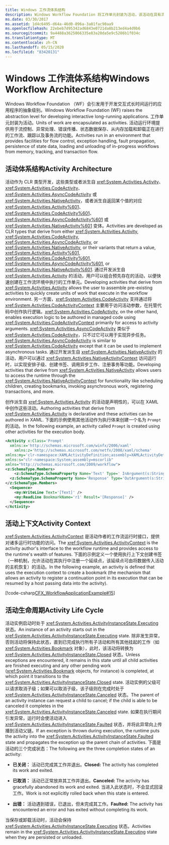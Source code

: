 ```yaml
---
title: Windows 工作流体系结构
description: Windows Workflow Foundation 将工作单元封装为活动，该活动在具有流控制、异常处理和其他功能的环境中运行。
ms.date: 03/30/2017
ms.assetid: 1d4c6495-d64a-46d0-896a-3a01fac90aa9
ms.openlocfilehash: 22ebeb7d95342ad6843e0721da8b213ed4a4d9b6
ms.sourcegitcommit: 9a4488a3625866335e83a20da5e9c5286b1f034c
ms.translationtype: MT
ms.contentlocale: zh-CN
ms.lasthandoff: 05/15/2020
ms.locfileid: "83420131"
---
```

# <a name="windows-workflow-architecture"></a><span data-ttu-id="6d6dc-103">Windows 工作流体系结构</span><span class="sxs-lookup"><span data-stu-id="6d6dc-103">Windows Workflow Architecture</span></span>
<span data-ttu-id="6d6dc-104">Windows Workflow Foundation （WF）会引发用于开发交互式长时间运行的应用程序的抽象级别。</span><span class="sxs-lookup"><span data-stu-id="6d6dc-104">Windows Workflow Foundation (WF) raises the abstraction level for developing interactive long-running applications.</span></span> <span data-ttu-id="6d6dc-105">工作单元封装为活动。</span><span class="sxs-lookup"><span data-stu-id="6d6dc-105">Units of work are encapsulated as activities.</span></span> <span data-ttu-id="6d6dc-106">活动运行环境提供用于流控制、异常处理、错误传播、状态数据保存、从内存加载和卸载正在进行的工作流、跟踪以及事务流的功能。</span><span class="sxs-lookup"><span data-stu-id="6d6dc-106">Activities run in an environment that provides facilities for flow control, exception handling, fault propagation, persistence of state data, loading and unloading of in-progress workflows from memory, tracking, and transaction flow.</span></span>  
  
## <a name="activity-architecture"></a><span data-ttu-id="6d6dc-107">活动体系结构</span><span class="sxs-lookup"><span data-stu-id="6d6dc-107">Activity Architecture</span></span>  
 <span data-ttu-id="6d6dc-108">活动作为 CLR 类型开发，这些类型或者派生自 <xref:System.Activities.Activity>、<xref:System.Activities.CodeActivity>、<xref:System.Activities.AsyncCodeActivity> 或 <xref:System.Activities.NativeActivity>，或者派生自返回某个值的对应 <xref:System.Activities.Activity%601>、<xref:System.Activities.CodeActivity%601>、<xref:System.Activities.AsyncCodeActivity%601> 或 <xref:System.Activities.NativeActivity%601> 变体。</span><span class="sxs-lookup"><span data-stu-id="6d6dc-108">Activities are developed as CLR types that derive from either <xref:System.Activities.Activity>, <xref:System.Activities.CodeActivity>, <xref:System.Activities.AsyncCodeActivity>, or <xref:System.Activities.NativeActivity>, or their variants that return a value, <xref:System.Activities.Activity%601>, <xref:System.Activities.CodeActivity%601>, <xref:System.Activities.AsyncCodeActivity%601>, or <xref:System.Activities.NativeActivity%601>.</span></span> <span data-ttu-id="6d6dc-109">通过开发派生自 <xref:System.Activities.Activity> 的活动，用户可以组合预先存在的活动，以便快速创建在工作流环境中执行的工作单元。</span><span class="sxs-lookup"><span data-stu-id="6d6dc-109">Developing activities that derive from <xref:System.Activities.Activity> allows the user to assemble pre-existing activities to quickly create units of work that execute in the workflow environment.</span></span> <span data-ttu-id="6d6dc-110">另一方面，<xref:System.Activities.CodeActivity> 支持通过将 <xref:System.Activities.CodeActivityContext> 主要用于访问活动参数，在托管代码中创作执行逻辑。</span><span class="sxs-lookup"><span data-stu-id="6d6dc-110"><xref:System.Activities.CodeActivity>, on the other hand, enables execution logic to be authored in managed code using <xref:System.Activities.CodeActivityContext> primarily for access to activity arguments.</span></span> <span data-ttu-id="6d6dc-111"><xref:System.Activities.AsyncCodeActivity> 类似于 <xref:System.Activities.CodeActivity>，只不过它可以用于实现异步任务。</span><span class="sxs-lookup"><span data-stu-id="6d6dc-111"><xref:System.Activities.AsyncCodeActivity> is similar to <xref:System.Activities.CodeActivity> except that it can be used to implement asynchronous tasks.</span></span> <span data-ttu-id="6d6dc-112">通过开发派生自 <xref:System.Activities.NativeActivity> 的活动，用户可以通过 <xref:System.Activities.NativeActivityContext> 访问运行时，以实现安排子级、创建书签、调用异步工作、注册事务等功能。</span><span class="sxs-lookup"><span data-stu-id="6d6dc-112">Developing activities that derive from <xref:System.Activities.NativeActivity> allows users to access the runtime through the <xref:System.Activities.NativeActivityContext> for functionality like scheduling children, creating bookmarks, invoking asynchronous work, registering transactions, and more.</span></span>  
  
 <span data-ttu-id="6d6dc-113">创作派生自 <xref:System.Activities.Activity> 的活动是声明性的，可以在 XAML 中创作这些活动。</span><span class="sxs-lookup"><span data-stu-id="6d6dc-113">Authoring activities that derive from <xref:System.Activities.Activity> is declarative and these activities can be authored in XAML.</span></span> <span data-ttu-id="6d6dc-114">下面的示例使用其他活动作为执行体来创建一个名为 `Prompt` 的活动。</span><span class="sxs-lookup"><span data-stu-id="6d6dc-114">In the following example, an activity called `Prompt` is created using other activities for the execution body.</span></span>  
  
```xml  
<Activity x:Class='Prompt'  
  xmlns:x='http://schemas.microsoft.com/winfx/2006/xaml'  
    xmlns:z='http://schemas.microsoft.com/netfx/2008/xaml/schema'  
xmlns:my='clr-namespace:XAMLActivityDefinition;assembly=XAMLActivityDefinition'  
xmlns:s="clr-namespace:System;assembly=mscorlib"  
xmlns="http://schemas.microsoft.com/2009/workflow">  
<z:SchemaType.Members>  
    <z:SchemaType.SchemaProperty Name='Text' Type=' InArgument(s:String)' />  
  <z:SchemaType.SchemaProperty Name='Response' Type='OutArgument(s:String)' />  
</z:SchemaType.Members>  
  <Sequence>  
    <my:WriteLine Text='[Text]' />  
    <my:ReadLine BookmarkName='r1' Result='[Response]' />  
  </Sequence>  
</Activity>  
```  
  
## <a name="activity-context"></a><span data-ttu-id="6d6dc-115">活动上下文</span><span class="sxs-lookup"><span data-stu-id="6d6dc-115">Activity Context</span></span>  
 <span data-ttu-id="6d6dc-116"><xref:System.Activities.ActivityContext> 是活动作者的工作流运行时接口，提供对诸多运行时功能的访问。</span><span class="sxs-lookup"><span data-stu-id="6d6dc-116">The <xref:System.Activities.ActivityContext> is the activity author's interface to the workflow runtime and provides access to the runtime's wealth of features.</span></span> <span data-ttu-id="6d6dc-117">下面的示例定义一个使用执行上下文创建书签（一种机制，允许活动在其执行中注册一个延续点，该延续点可由将数据传入活动的主机恢复）的活动。</span><span class="sxs-lookup"><span data-stu-id="6d6dc-117">In the following example, an activity is defined that uses the execution context to create a bookmark (the mechanism that allows an activity to register a continuation point in its execution that can be resumed by a host passing data into the activity).</span></span>  
  
 [!code-csharp[CFX_WorkflowApplicationExample#15](~/samples/snippets/csharp/VS_Snippets_CFX/cfx_workflowapplicationexample/cs/program.cs#15)]  
  
## <a name="activity-life-cycle"></a><span data-ttu-id="6d6dc-118">活动生命周期</span><span class="sxs-lookup"><span data-stu-id="6d6dc-118">Activity Life Cycle</span></span>  
 <span data-ttu-id="6d6dc-119">活动实例启动时处于 <xref:System.Activities.ActivityInstanceState.Executing> 状态。</span><span class="sxs-lookup"><span data-stu-id="6d6dc-119">An instance of an activity starts out in the <xref:System.Activities.ActivityInstanceState.Executing> state.</span></span> <span data-ttu-id="6d6dc-120">除非发生异常，否则活动将保持此状态，直到已完成执行所有子活动和所有其他挂起的工作（如 <xref:System.Activities.Bookmark> 对象），此时，该活动将转换为 <xref:System.Activities.ActivityInstanceState.Closed> 状态。</span><span class="sxs-lookup"><span data-stu-id="6d6dc-120">Unless exceptions are encountered, it remains in this state until all child activities are finished executing and any other pending work (<xref:System.Activities.Bookmark> objects, for instance) is completed, at which point it transitions to the <xref:System.Activities.ActivityInstanceState.Closed> state.</span></span> <span data-ttu-id="6d6dc-121">活动实例的父级可以请求取消子级；如果可以取消子级，该子级则在完成时处于 <xref:System.Activities.ActivityInstanceState.Canceled> 状态。</span><span class="sxs-lookup"><span data-stu-id="6d6dc-121">The parent of an activity instance can request a child to cancel; if the child is able to be canceled it completes in the <xref:System.Activities.ActivityInstanceState.Canceled> state.</span></span> <span data-ttu-id="6d6dc-122">如果在执行期间引发异常，运行时会使活动进入 <xref:System.Activities.ActivityInstanceState.Faulted> 状态，并将此异常向上传播到活动父链。</span><span class="sxs-lookup"><span data-stu-id="6d6dc-122">If an exception is thrown during execution, the runtime puts the activity into the <xref:System.Activities.ActivityInstanceState.Faulted> state and propagates the exception up the parent chain of activities.</span></span> <span data-ttu-id="6d6dc-123">下面是活动的三个完成状态：</span><span class="sxs-lookup"><span data-stu-id="6d6dc-123">The following are the three completion states of an activity:</span></span>
  
- <span data-ttu-id="6d6dc-124">**已关闭：** 活动已完成其工作并退出。</span><span class="sxs-lookup"><span data-stu-id="6d6dc-124">**Closed:** The activity has completed its work and exited.</span></span>  
  
- <span data-ttu-id="6d6dc-125">**已取消：** 活动已正常放弃其工作并退出。</span><span class="sxs-lookup"><span data-stu-id="6d6dc-125">**Canceled:** The activity has gracefully abandoned its work and exited.</span></span> <span data-ttu-id="6d6dc-126">当进入此状态时，不会显式回滚工作。</span><span class="sxs-lookup"><span data-stu-id="6d6dc-126">Work is not explicitly rolled back when this state is entered.</span></span>  
  
- <span data-ttu-id="6d6dc-127">**出错：** 活动遇到错误，已退出，但未完成其工作。</span><span class="sxs-lookup"><span data-stu-id="6d6dc-127">**Faulted:** The activity has encountered an error and has exited without completing its work.</span></span>  
  
 <span data-ttu-id="6d6dc-128">当保存或卸载活动时，活动会保持 <xref:System.Activities.ActivityInstanceState.Executing> 状态。</span><span class="sxs-lookup"><span data-stu-id="6d6dc-128">Activities remain in the <xref:System.Activities.ActivityInstanceState.Executing> state when they are persisted or unloaded.</span></span>
